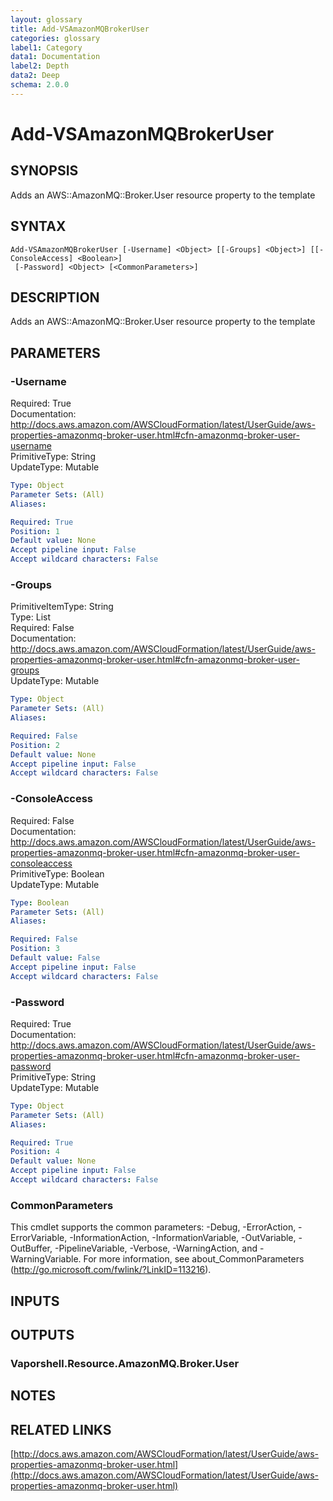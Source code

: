 ```yaml
---
layout: glossary
title: Add-VSAmazonMQBrokerUser
categories: glossary
label1: Category
data1: Documentation
label2: Depth
data2: Deep
schema: 2.0.0
---
```


# Add-VSAmazonMQBrokerUser

## SYNOPSIS
Adds an AWS::AmazonMQ::Broker.User resource property to the template

## SYNTAX

```
Add-VSAmazonMQBrokerUser [-Username] <Object> [[-Groups] <Object>] [[-ConsoleAccess] <Boolean>]
 [-Password] <Object> [<CommonParameters>]
```

## DESCRIPTION
Adds an AWS::AmazonMQ::Broker.User resource property to the template

## PARAMETERS

### -Username
Required: True    
Documentation: http://docs.aws.amazon.com/AWSCloudFormation/latest/UserGuide/aws-properties-amazonmq-broker-user.html#cfn-amazonmq-broker-user-username    
PrimitiveType: String    
UpdateType: Mutable

```yaml
Type: Object
Parameter Sets: (All)
Aliases:

Required: True
Position: 1
Default value: None
Accept pipeline input: False
Accept wildcard characters: False
```

### -Groups
PrimitiveItemType: String    
Type: List    
Required: False    
Documentation: http://docs.aws.amazon.com/AWSCloudFormation/latest/UserGuide/aws-properties-amazonmq-broker-user.html#cfn-amazonmq-broker-user-groups    
UpdateType: Mutable

```yaml
Type: Object
Parameter Sets: (All)
Aliases:

Required: False
Position: 2
Default value: None
Accept pipeline input: False
Accept wildcard characters: False
```

### -ConsoleAccess
Required: False    
Documentation: http://docs.aws.amazon.com/AWSCloudFormation/latest/UserGuide/aws-properties-amazonmq-broker-user.html#cfn-amazonmq-broker-user-consoleaccess    
PrimitiveType: Boolean    
UpdateType: Mutable

```yaml
Type: Boolean
Parameter Sets: (All)
Aliases:

Required: False
Position: 3
Default value: False
Accept pipeline input: False
Accept wildcard characters: False
```

### -Password
Required: True    
Documentation: http://docs.aws.amazon.com/AWSCloudFormation/latest/UserGuide/aws-properties-amazonmq-broker-user.html#cfn-amazonmq-broker-user-password    
PrimitiveType: String    
UpdateType: Mutable

```yaml
Type: Object
Parameter Sets: (All)
Aliases:

Required: True
Position: 4
Default value: None
Accept pipeline input: False
Accept wildcard characters: False
```

### CommonParameters
This cmdlet supports the common parameters: -Debug, -ErrorAction, -ErrorVariable, -InformationAction, -InformationVariable, -OutVariable, -OutBuffer, -PipelineVariable, -Verbose, -WarningAction, and -WarningVariable.
For more information, see about_CommonParameters (http://go.microsoft.com/fwlink/?LinkID=113216).

## INPUTS

## OUTPUTS

### Vaporshell.Resource.AmazonMQ.Broker.User

## NOTES

## RELATED LINKS

[http://docs.aws.amazon.com/AWSCloudFormation/latest/UserGuide/aws-properties-amazonmq-broker-user.html](http://docs.aws.amazon.com/AWSCloudFormation/latest/UserGuide/aws-properties-amazonmq-broker-user.html)

